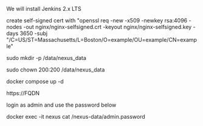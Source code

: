 We will install Jenkins 2.x LTS

create self-signed cert with "openssl req -new -x509 -newkey rsa:4096 -nodes -out nginx/nginx-selfsigned.crt -keyout nginx/nginx-selfsigned.key -days 3650 -subj "/C=US/ST=Massachusetts/L=Boston/O=example/OU=example/CN=example"

sudo mkdir -p /data/nexus_data

sudo chown 200:200 /data/nexus_data

docker compose up -d

https://FQDN

login as admin and use the password below 

docker exec -it nexus cat /nexus-data/admin.password

